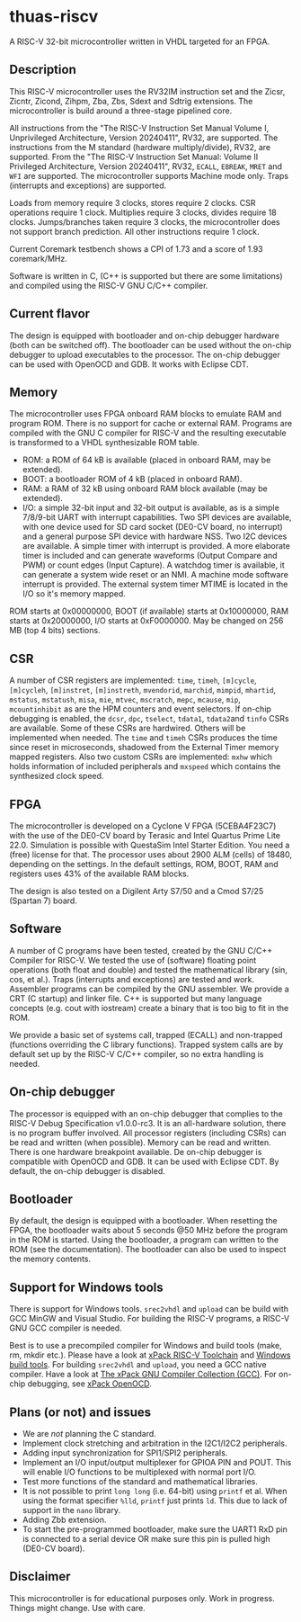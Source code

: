 # thuas-riscv

A RISC-V 32-bit microcontroller written in VHDL targeted
for an FPGA.

## Description

This RISC-V microcontroller uses the RV32IM instruction set
and the Zicsr, Zicntr, Zicond, Zihpm, Zba, Zbs, Sdext and
Sdtrig extensions. The microcontroller is build around a
three-stage pipelined core.

All instructions from the "The RISC-V
Instruction Set Manual Volume I, Unprivileged Architecture,
Version 20240411", RV32, are supported. The instructions
from the M standard (hardware multiply/divide), RV32, are
supported. From the "The RISC-V Instruction Set Manual:
Volume II Privileged Architecture, Version 20240411", RV32,
`ECALL`, `EBREAK`, `MRET` and `WFI` are supported. The
microcontroller supports Machine mode only. Traps (interrupts
and exceptions) are supported.

Loads from memory require 3 clocks, stores require 2 clocks.
CSR operations require 1 clock. Multiplies require 3 clocks,
divides require 18 clocks. Jumps/branches taken require 3
clocks, the microcontroller does not support branch prediction.
All other instructions require 1 clock.

Current Coremark testbench shows a CPI of 1.73 and a score
of 1.93 coremark/MHz.

Software is written in C, (C++ is supported but there are
some limitations) and compiled using the RISC-V GNU C/C++
compiler.

## Current flavor

The design is equipped with bootloader and on-chip debugger
hardware (both can be switched off). The bootloader can
be used without the on-chip debugger to upload executables
to the processor. The on-chip debugger can be used with
OpenOCD and GDB. It works with Eclipse CDT.
 
## Memory

The microcontroller uses FPGA onboard RAM blocks to emulate RAM
and program ROM. There is no support for cache or external RAM. Programs
are compiled with the GNU C compiler for RISC-V and the resulting
executable is transformed to a VHDL synthesizable ROM table.

* ROM: a ROM of 64 kB is available (placed in onboard RAM, may be extended).
* BOOT: a bootloader ROM of 4 kB (placed in onboard RAM).
* RAM: a RAM of 32 kB using onboard RAM block available (may be extended).
* I/O: a simple 32-bit input and 32-bit output is available, as
is a simple 7/8/9-bit UART with interrupt capabilities. Two SPI devices are
available, with one device used for SD card socket (DE0-CV board, no interrupt) and a
general purpose SPI device with hardware NSS. Two I2C devices are
available. A simple timer with interrupt is provided. A more elaborate
timer is included and can generate waveforms (Output Compare and PWM)
or count edges (Input Capture). A watchdog timer is available, it can
generate a system wide reset or an NMI. A machine mode software interrupt
is provided.
The external system timer MTIME is located in the I/O so it's memory mapped.

ROM starts at 0x00000000, BOOT (if available) starts at 0x10000000,
RAM starts at 0x20000000, I/O starts at 0xF0000000. May be changed
on 256 MB (top 4 bits) sections.

## CSR

A number of CSR registers are implemented: `time`, `timeh`, `[m]cycle`,
`[m]cycleh`, `[m]instret`, `[m]instreth`, `mvendorid`, `marchid`,
`mimpid`, `mhartid`, `mstatus`, `mstatush`, `misa`, `mie`, `mtvec`,
`mscratch`, `mepc`, `mcause`, `mip`, `mcountinhibit` as are the HPM
counters and event selectors. If on-chip debugging is enabled, the
`dcsr`, `dpc`, `tselect`, `tdata1`, `tdata2`and `tinfo` CSRs are available.
Some of these CSRs are hardwired. Others will be implemented when
needed. The `time` and `timeh` CSRs produces the time since reset
in microseconds, shadowed from the External Timer memory mapped
registers. Also two custom CSRs are implemented: `mxhw` which holds
information of included peripherals and `mxspeed` which contains
the synthesized clock speed.

## FPGA

The microcontroller is developed on a Cyclone V FPGA (5CEBA4F23C7)
with the use of the DE0-CV board by Terasic and Intel Quartus Prime
Lite 22.0. Simulation is possible with QuestaSim Intel Starter Edition.
You need a (free) license for that. The processor uses about
2900 ALM (cells) of 18480, depending on the settings. In the default
settings, ROM, BOOT, RAM and registers uses 43% of the available RAM blocks.

The design is also tested on a Digilent Arty S7/50 and a Cmod S7/25 (Spartan 7) board.

## Software

A number of C programs have been tested, created by the GNU C/C++ Compiler for
RISC-V. We tested the use of (software) floating point operations (both
float and double) and tested the mathematical library (sin, cos, et al.).
Traps (interrupts and exceptions) are tested and work.
Assembler programs can be compiled by the GNU assembler. We provide a CRT
(C startup) and linker file. C++ is supported but many language concepts
(e.g. cout with iostream) create a binary that is too big to fit in the
ROM.

We provide a basic set of systems call, trapped (ECALL) and non-trapped
(functions overriding the C library functions). Trapped system calls
are by default set up by the RISC-V C/C++ compiler, so no extra handling
is needed.

## On-chip debugger

The processor is equipped with an on-chip debugger that complies to the
RISC-V Debug Specification v1.0.0-rc3. It is an all-hardware solution,
there is no program buffer involved. All processor registers (including
CSRs) can be read and written (when possible). Memory can be read and
written. There is one hardware breakpoint available. De on-chip debugger
is compatible with OpenOCD and GDB. It can be used with Eclipse CDT. By
default, the on-chip debugger is disabled.

## Bootloader

By default, the design is equipped with a bootloader. When resetting the
FPGA, the bootloader waits about 5 seconds @50 MHz before the program
in the ROM is started. Using the bootloader, a program can written to
the ROM (see the documentation). The bootloader can also be used to
inspect the memory contents.

## Support for Windows tools

There is support for Windows tools. `srec2vhdl` and
`upload` can be build with GCC MinGW and Visual Studio.
For building the RISC-V programs, a RISC-V GNU GCC compiler
is needed.

Best is to use a precompiled compiler for Windows and
build tools (make, rm, mkdir etc.). Please have a look
at [xPack RISC-V Toolchain](https://xpack.github.io/dev-tools/riscv-none-elf-gcc/)
and [Windows build tools](https://xpack.github.io/dev-tools/windows-build-tools/).
For building `srec2vhdl` and `upload`, you need a GCC native compiler. Have a look
at [The xPack GNU Compiler Collection (GCC)](https://xpack.github.io/dev-tools/gcc/).
For on-chip debugging, see [xPack OpenOCD](https://xpack-dev-tools.github.io/openocd-xpack/).

## Plans (or not) and issues

* We are *not* planning the C standard.
* Implement clock stretching and arbitration in the I2C1/I2C2 peripherals.
* Adding input synchronization for SPI1/SPI2 peripherals.
* Implement an I/O input/output multiplexer for GPIOA PIN and POUT. This will enable I/O functions to be multiplexed with normal port I/O.
* Test more functions of the standard and mathematical libraries.
* It is not possible to print `long long` (i.e. 64-bit) using `printf` et al. When using the format specifier `%lld`, `printf` just prints `ld`. This due to lack of support in the `nano` library.
* Adding Zbb extension.
* To start the pre-programmed bootloader, make sure the UART1 RxD pin is connected to a serial device OR make sure this pin is pulled high (DE0-CV board).

## Disclaimer

This microcontroller is for educational purposes only.
Work in progress. Things might change. Use with care.


